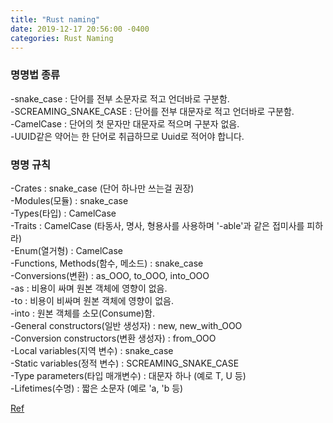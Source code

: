 ```yaml
---
title: "Rust naming"
date: 2019-12-17 20:56:00 -0400
categories: Rust Naming
---
```

### 명명법 종류

-snake_case : 단어를 전부 소문자로 적고 언더바로 구분함.  
-SCREAMING_SNAKE_CASE : 단어를 전부 대문자로 적고 언더바로 구분함.  
-CamelCase : 단어의 첫 문자만 대문자로 적으며 구분자 없음.  
	-UUID같은 약어는 한 단어로 취급하므로 Uuid로 적어야 합니다.  


### 명명 규칙

-Crates : snake_case (단어 하나만 쓰는걸 권장)  
-Modules(모듈) : snake_case  
-Types(타입) : CamelCase  
-Traits : CamelCase (타동사, 명사, 형용사를 사용하며 '-able'과 같은 접미사를 피하라)  
-Enum(열거형) : CamelCase  
-Functions, Methods(함수, 메소드) : snake_case  
	-Conversions(변환) : as_OOO, to_OOO, into_OOO  
		-as : 비용이 싸며 원본 객체에 영향이 없음.  
		-to : 비용이 비싸며 원본 객체에 영향이 없음.  
		-into : 원본 객체를 소모(Consume)함.  
-General constructors(일반 생성자) : new, new_with_OOO  
-Conversion constructors(변환 생성자) : from_OOO  
-Local variables(지역 변수) : snake_case  
-Static variables(정적 변수) : SCREAMING_SNAKE_CASE  
-Type parameters(타입 매개변수) : 대문자 하나 (예로 T, U 등)  
-Lifetimes(수명) : 짧은 소문자 (예로 'a, 'b 등)

    
[Ref](https://neurowhai.tistory.com/69)
